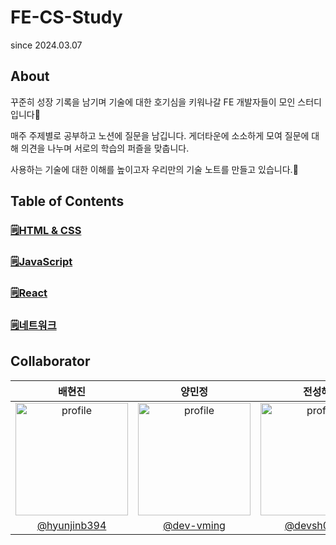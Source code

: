 # FE-CS-Study
since 2024.03.07 

## About
꾸준히 성장 기록을 남기며 기술에 대한 호기심을 키워나갈 FE 개발자들이 모인 스터디입니다💟 

매주 주제별로 공부하고 노션에 질문을 남깁니다. 게더타운에 소소하게 모여 질문에 대해 의견을 나누며 서로의 학습의 퍼즐을 맞춥니다.

사용하는 기술에 대한 이해를 높이고자 우리만의 기술 노트를 만들고 있습니다.📖

## Table of Contents
### [🗒️HTML & CSS](./contents/HTML&CSS/README.md)
### [🗒️JavaScript](contents/JavaScript/README.md)
### [🗒️React](contents/React/README.md)
### [🗒️네트워크](./contents/Network/README.md)

## Collaborator
| 배현진 | 양민정 | 전성혜 |
| :----: | :----: | :---: |
| <img src="https://avatars.githubusercontent.com/hyunjinb394" alt="profile" width="180" height="180"> | <img src="https://avatars.githubusercontent.com/dev-vming" alt="profile" width="180" height="180"> |  <img src="https://avatars.githubusercontent.com/devsh0413" alt="profile" width="180" height="180"> |
| [@hyunjinb394](https://github.com/hyunjinb394) | [@dev-vming](https://github.com/dev-vming) | [@devsh0413](https://github.com/devsh0413) |





